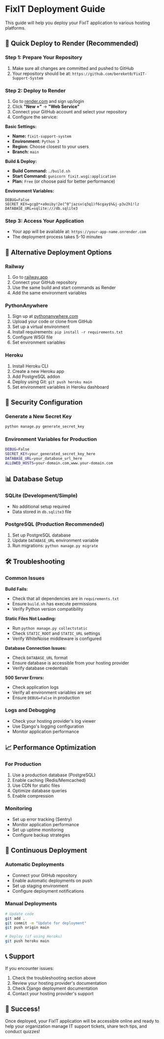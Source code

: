 # FixIT Deployment Guide

This guide will help you deploy your FixIT application to various hosting platforms.

## 🚀 Quick Deploy to Render (Recommended)

### Step 1: Prepare Your Repository
1. Make sure all changes are committed and pushed to GitHub
2. Your repository should be at: `https://github.com/bereket0/FixIT-Support-System`

### Step 2: Deploy to Render
1. Go to [render.com](https://render.com) and sign up/login
2. Click **"New +"** → **"Web Service"**
3. Connect your GitHub account and select your repository
4. Configure the service:

**Basic Settings:**
- **Name:** `fixit-support-system`
- **Environment:** `Python 3`
- **Region:** Choose closest to your users
- **Branch:** `main`

**Build & Deploy:**
- **Build Command:** `./build.sh`
- **Start Command:** `gunicorn fixit.wsgi:application`
- **Plan:** `Free` (or choose paid for better performance)

**Environment Variables:**
```
DEBUG=False
SECRET_KEY=gcg@*+a9oiby!2e(^0^jazsx(q3q1)f6cgay$%&j-p3v2h1!lz
DATABASE_URL=sqlite:///db.sqlite3
```

### Step 3: Access Your Application
- Your app will be available at: `https://your-app-name.onrender.com`
- The deployment process takes 5-10 minutes

## 🔧 Alternative Deployment Options

### Railway
1. Go to [railway.app](https://railway.app)
2. Connect your GitHub repository
3. Use the same build and start commands as Render
4. Add the same environment variables

### PythonAnywhere
1. Sign up at [pythonanywhere.com](https://pythonanywhere.com)
2. Upload your code or clone from GitHub
3. Set up a virtual environment
4. Install requirements: `pip install -r requirements.txt`
5. Configure WSGI file
6. Set environment variables

### Heroku
1. Install Heroku CLI
2. Create a new Heroku app
3. Add PostgreSQL addon
4. Deploy using Git: `git push heroku main`
5. Set environment variables in Heroku dashboard

## 🔐 Security Configuration

### Generate a New Secret Key
```bash
python manage.py generate_secret_key
```

### Environment Variables for Production
```bash
DEBUG=False
SECRET_KEY=your_generated_secret_key_here
DATABASE_URL=your_database_url_here
ALLOWED_HOSTS=your-domain.com,www.your-domain.com
```

## 📊 Database Setup

### SQLite (Development/Simple)
- No additional setup required
- Data stored in `db.sqlite3` file

### PostgreSQL (Production Recommended)
1. Set up PostgreSQL database
2. Update `DATABASE_URL` environment variable
3. Run migrations: `python manage.py migrate`

## 🛠️ Troubleshooting

### Common Issues

**Build Fails:**
- Check that all dependencies are in `requirements.txt`
- Ensure `build.sh` has execute permissions
- Verify Python version compatibility

**Static Files Not Loading:**
- Run `python manage.py collectstatic`
- Check `STATIC_ROOT` and `STATIC_URL` settings
- Verify WhiteNoise middleware is configured

**Database Connection Issues:**
- Check `DATABASE_URL` format
- Ensure database is accessible from your hosting provider
- Verify database credentials

**500 Server Errors:**
- Check application logs
- Verify all environment variables are set
- Ensure `DEBUG=False` in production

### Logs and Debugging
- Check your hosting provider's log viewer
- Use Django's logging configuration
- Monitor application performance

## 📈 Performance Optimization

### For Production
1. Use a production database (PostgreSQL)
2. Enable caching (Redis/Memcached)
3. Use CDN for static files
4. Optimize database queries
5. Enable compression

### Monitoring
- Set up error tracking (Sentry)
- Monitor application performance
- Set up uptime monitoring
- Configure backup strategies

## 🔄 Continuous Deployment

### Automatic Deployments
- Connect your GitHub repository
- Enable automatic deployments on push
- Set up staging environment
- Configure deployment notifications

### Manual Deployments
```bash
# Update code
git add .
git commit -m "Update for deployment"
git push origin main

# Deploy (if using Heroku)
git push heroku main
```

## 📞 Support

If you encounter issues:
1. Check the troubleshooting section above
2. Review your hosting provider's documentation
3. Check Django deployment documentation
4. Contact your hosting provider's support

## 🎉 Success!

Once deployed, your FixIT application will be accessible online and ready to help your organization manage IT support tickets, share tech tips, and conduct quizzes! 